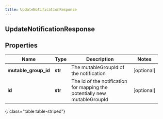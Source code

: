 ```yaml
---
title: UpdateNotificationResponse
---
```

## UpdateNotificationResponse

## Properties

|Name | Type | Description | Notes|
|------------ | ------------- | ------------- | -------------|
| **mutable_group_id** | **str** | The mutableGroupId of the notification | [optional] |
| **id** | **str** | The id of the notification for mapping the potentially new mutableGroupId | [optional] |
{: class="table table-striped"}


